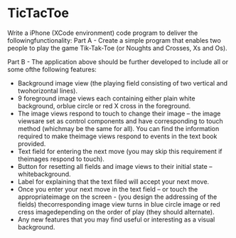 # TicTacToe
Write   a   iPhone   (XCode   environment)   code   program   to   deliver   the   followingfunctionality:
Part A -
Create a simple program that enables two people to play the game Tik-Tak-Toe (or Noughts and Crosses, Xs and Os).

Part B - The application above should be further developed to include all or some ofthe following features:
* Background image view (the playing field consisting of two vertical and twohorizontal lines).
* 9 foreground image views each containing either plain white background, orblue circle or red X cross in the foreground.
* The image views respond to touch to change their image – the image viewsare set as control components and have corresponding to touch method (whichmay be the same for all). You can find the information required to make theimage views respond to events in the text book provided.
* Text field for entering the next move (you may skip this requirement if theimages respond to touch).
* Button for resetting all fields and image views to their initial state – whitebackground.
* Label for explaining that the text filed will accept your next move.
* Once you enter your next move in the text field – or touch the appropriateimage  on the  screen - (you design the addressing of the  fields) thecorresponding image view turns in blue circle image or red cress imagedepending on the order of play (they should alternate).
* Any new features that you may find useful or interesting as a visual background.
